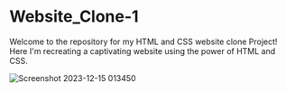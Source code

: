 # Website_Clone-1
Welcome to the repository for my HTML and CSS website clone Project! Here I'm recreating a captivating website using the power of HTML and CSS.

![Screenshot 2023-12-15 013450](https://github.com/rajmangesh/Website_Clone-1/assets/95671470/98d692b3-6ed0-43c2-849c-bd7e40f50c8b)
